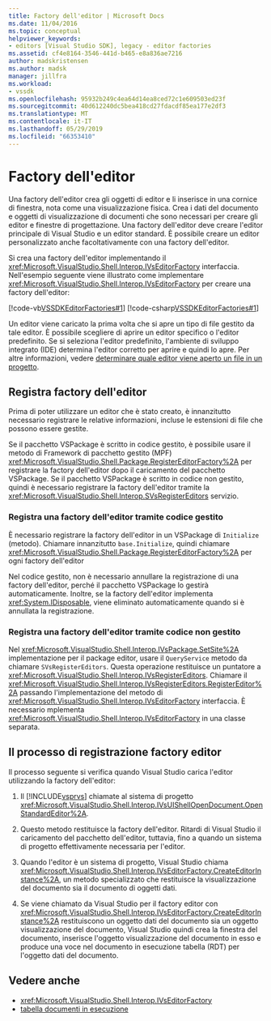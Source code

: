 ```yaml
---
title: Factory dell'editor | Microsoft Docs
ms.date: 11/04/2016
ms.topic: conceptual
helpviewer_keywords:
- editors [Visual Studio SDK], legacy - editor factories
ms.assetid: cf4e8164-3546-441d-b465-e8a836ae7216
author: madskristensen
ms.author: madsk
manager: jillfra
ms.workload:
- vssdk
ms.openlocfilehash: 95932b249c4ea64d14ea8ced72c1e609503ed23f
ms.sourcegitcommit: 40d612240dc5bea418cd27fdacdf85ea177e2df3
ms.translationtype: MT
ms.contentlocale: it-IT
ms.lasthandoff: 05/29/2019
ms.locfileid: "66353410"
---
```

# <a name="editor-factories"></a>Factory dell'editor
Una factory dell'editor crea gli oggetti di editor e li inserisce in una cornice di finestra, nota come una visualizzazione fisica. Crea i dati del documento e oggetti di visualizzazione di documenti che sono necessari per creare gli editor e finestre di progettazione. Una factory dell'editor deve creare l'editor principale di Visual Studio e un editor standard. È possibile creare un editor personalizzato anche facoltativamente con una factory dell'editor.

 Si crea una factory dell'editor implementando il <xref:Microsoft.VisualStudio.Shell.Interop.IVsEditorFactory> interfaccia. Nell'esempio seguente viene illustrato come implementare <xref:Microsoft.VisualStudio.Shell.Interop.IVsEditorFactory> per creare una factory dell'editor:

 [!code-vb[VSSDKEditorFactories#1](../extensibility/codesnippet/VisualBasic/editor-factories_1.vb)]
 [!code-csharp[VSSDKEditorFactories#1](../extensibility/codesnippet/CSharp/editor-factories_1.cs)]

 Un editor viene caricato la prima volta che si apre un tipo di file gestito da tale editor. È possibile scegliere di aprire un editor specifico o l'editor predefinito. Se si seleziona l'editor predefinito, l'ambiente di sviluppo integrato (IDE) determina l'editor corretto per aprire e quindi lo apre. Per altre informazioni, vedere [determinare quale editor viene aperto un file in un progetto](../extensibility/internals/determining-which-editor-opens-a-file-in-a-project.md).

## <a name="register-editor-factories"></a>Registra factory dell'editor
 Prima di poter utilizzare un editor che è stato creato, è innanzitutto necessario registrare le relative informazioni, incluse le estensioni di file che possono essere gestite.

 Se il pacchetto VSPackage è scritto in codice gestito, è possibile usare il metodo di Framework di pacchetto gestito (MPF) <xref:Microsoft.VisualStudio.Shell.Package.RegisterEditorFactory%2A> per registrare la factory dell'editor dopo il caricamento del pacchetto VSPackage. Se il pacchetto VSPackage è scritto in codice non gestito, quindi è necessario registrare la factory dell'editor tramite la <xref:Microsoft.VisualStudio.Shell.Interop.SVsRegisterEditors> servizio.

### <a name="register-an-editor-factory-by-using-managed-code"></a>Registra una factory dell'editor tramite codice gestito
 È necessario registrare la factory dell'editor in un VSPackage di `Initialize` (metodo). Chiamare innanzitutto `base.Initialize`, quindi chiamare <xref:Microsoft.VisualStudio.Shell.Package.RegisterEditorFactory%2A> per ogni factory dell'editor

 Nel codice gestito, non è necessario annullare la registrazione di una factory dell'editor, perché il pacchetto VSPackage lo gestirà automaticamente. Inoltre, se la factory dell'editor implementa <xref:System.IDisposable>, viene eliminato automaticamente quando si è annullata la registrazione.

### <a name="register-an-editor-factory-by-using-unmanaged-code"></a>Registra una factory dell'editor tramite codice non gestito
 Nel <xref:Microsoft.VisualStudio.Shell.Interop.IVsPackage.SetSite%2A> implementazione per il package editor, usare il `QueryService` metodo da chiamare `SVsRegisterEditors`. Questa operazione restituisce un puntatore a <xref:Microsoft.VisualStudio.Shell.Interop.IVsRegisterEditors>. Chiamare il <xref:Microsoft.VisualStudio.Shell.Interop.IVsRegisterEditors.RegisterEditor%2A> passando l'implementazione del metodo di <xref:Microsoft.VisualStudio.Shell.Interop.IVsEditorFactory> interfaccia. È necessario mplementa <xref:Microsoft.VisualStudio.Shell.Interop.IVsEditorFactory> in una classe separata.

## <a name="the-editor-factory-registration-process"></a>Il processo di registrazione factory editor
 Il processo seguente si verifica quando Visual Studio carica l'editor utilizzando la factory dell'editor:

1. Il [!INCLUDE[vsprvs](../code-quality/includes/vsprvs_md.md)] chiamate al sistema di progetto <xref:Microsoft.VisualStudio.Shell.Interop.IVsUIShellOpenDocument.OpenStandardEditor%2A>.

2. Questo metodo restituisce la factory dell'editor. Ritardi di Visual Studio il caricamento del pacchetto dell'editor, tuttavia, fino a quando un sistema di progetto effettivamente necessaria per l'editor.

3. Quando l'editor è un sistema di progetto, Visual Studio chiama <xref:Microsoft.VisualStudio.Shell.Interop.IVsEditorFactory.CreateEditorInstance%2A>, un metodo specializzato che restituisce la visualizzazione del documento sia il documento di oggetti dati.

4. Se viene chiamato da Visual Studio per il factory editor con <xref:Microsoft.VisualStudio.Shell.Interop.IVsEditorFactory.CreateEditorInstance%2A> restituiscono un oggetto dati del documento sia un oggetto visualizzazione del documento, Visual Studio quindi crea la finestra del documento, inserisce l'oggetto visualizzazione del documento in esso e produce una voce nel documento in esecuzione tabella (RDT) per l'oggetto dati del documento.

## <a name="see-also"></a>Vedere anche
- <xref:Microsoft.VisualStudio.Shell.Interop.IVsEditorFactory>
- [tabella documenti in esecuzione](../extensibility/internals/running-document-table.md)
